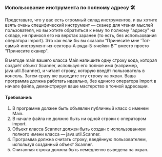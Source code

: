 
### Использование инструмента по полному адресу 🛠️

Представьте, что у вас есть огромный склад инструментов, и вы хотите взять очень специфический инструмент — сканер для чтения мыслей пользователя, но вы хотите обратиться к нему по полному "адресу" на складе, не принося его на верстак заранее (то есть, без использования оператора import). Это как если бы вы сказали "Принесите мне 'Тот-самый-инструмент-из-сектора-А-ряда-Б-ячейки-В'" вместо просто "Принесите сканер".

В методе main вашего класса Main напишите одну строку кода, которая создаёт объект Scanner, используя его полное имя (например, java.util.Scanner), и читает строку, которую введёт пользователь в консоль. Затем сразу же выведите эту строку на экран. Ваша программа должна работать идеально, без единого оператора import в начале файла, демонстрируя ваше мастерство в точной адресации.

#### Требования:
1. В программе должен быть объявлен публичный класс с именем Main.
2. В начале файла не должно быть ни одной строки с оператором import.
3. Объект класса Scanner должен быть создан с использованием полного имени класса — java.util.Scanner.
4. Программа должна считать строку, введённую пользователем, используя созданный объект Scanner.
5. Считанная строка должна быть немедленно выведена на экран.
